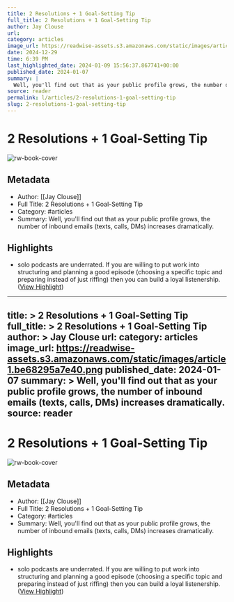 ```yaml
---
title: 2 Resolutions + 1 Goal-Setting Tip
full_title: 2 Resolutions + 1 Goal-Setting Tip
author: Jay Clouse
url: 
category: articles
image_url: https://readwise-assets.s3.amazonaws.com/static/images/article1.be68295a7e40.png
date: 2024-12-29
time: 6:39 PM
last_highlighted_date: 2024-01-09 15:56:37.867741+00:00
published_date: 2024-01-07
summary: |
  Well, you'll find out that as your public profile grows, the number of inbound emails (texts, calls, DMs) increases dramatically.
source: reader
permalink: l/articles/2-resolutions-1-goal-setting-tip
slug: 2-resolutions-1-goal-setting-tip
---
```

# 2 Resolutions + 1 Goal-Setting Tip

![rw-book-cover](https://readwise-assets.s3.amazonaws.com/static/images/article1.be68295a7e40.png)

## Metadata
- Author: [[Jay Clouse]]
- Full Title: 2 Resolutions + 1 Goal-Setting Tip
- Category: #articles
- Summary: Well, you'll find out that as your public profile grows, the number of inbound emails (texts, calls, DMs) increases dramatically.

## Highlights
- solo podcasts are underrated. If you are willing to put work into structuring and planning a good episode (choosing a specific topic and preparing instead of just riffing) then you can build a loyal listenership. ([View Highlight](https://read.readwise.io/read/01hkqf196w1pzzr0s0bd4by8ww))


---
title: >
  2 Resolutions + 1 Goal-Setting Tip
full_title: >
  2 Resolutions + 1 Goal-Setting Tip
author: >
  Jay Clouse
url: 
category: articles
image_url: https://readwise-assets.s3.amazonaws.com/static/images/article1.be68295a7e40.png
published_date: 2024-01-07
summary: >
  Well, you'll find out that as your public profile grows, the number of inbound emails (texts, calls, DMs) increases dramatically.
source: reader
---
# 2 Resolutions + 1 Goal-Setting Tip

![rw-book-cover](https://readwise-assets.s3.amazonaws.com/static/images/article1.be68295a7e40.png)

## Metadata
- Author: [[Jay Clouse]]
- Full Title: 2 Resolutions + 1 Goal-Setting Tip
- Category: #articles
- Summary: Well, you'll find out that as your public profile grows, the number of inbound emails (texts, calls, DMs) increases dramatically.

## Highlights
- solo podcasts are underrated. If you are willing to put work into structuring and planning a good episode (choosing a specific topic and preparing instead of just riffing) then you can build a loyal listenership. ([View Highlight](https://read.readwise.io/read/01hkqf196w1pzzr0s0bd4by8ww))


